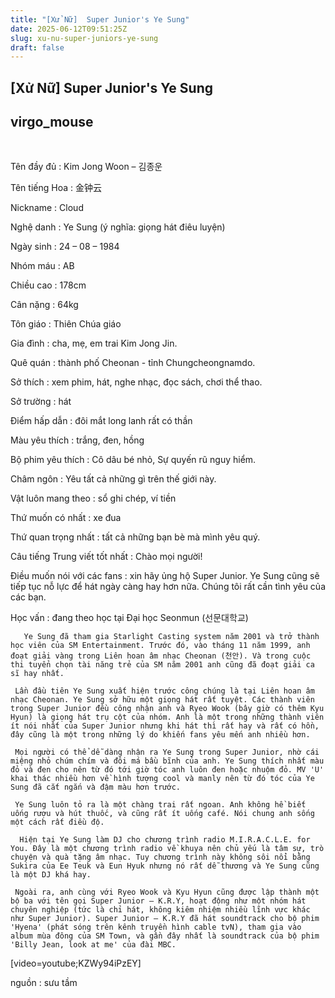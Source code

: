 ```yaml
---
title: "[Xử Nữ]  Super Junior's Ye Sung"
date: 2025-06-12T09:51:25Z
slug: xu-nu-super-juniors-ye-sung
draft: false
---
```


## [Xử Nữ]  Super Junior's Ye Sung

## virgo_mouse

​ 




Tên đầy đủ     : Kim Jong Woon – 김종운

Tên tiếng Hoa  : 金钟云



Nickname       : Cloud

Nghệ danh      : Ye Sung (ý nghĩa: giọng hát điêu luyện)

Ngày sinh      : 24 – 08 – 1984

Nhóm máu       : AB

Chiều cao      : 178cm

Cân nặng       : 64kg

Tôn giáo       : Thiên Chúa giáo

Gia đình       : cha, mẹ, em trai Kim Jong Jin.

Quê quán       : thành phố Cheonan - tỉnh Chungcheongnamdo.

Sở thích       : xem phim, hát, nghe nhạc, đọc sách, chơi thể thao.

Sở trường      : hát

Điểm hấp dẫn   : đôi mắt long lanh rất có thần

Màu yêu thích  : trắng, đen, hồng

Bộ phim yêu thích : Cô dâu bé nhỏ, Sự quyến rũ nguy hiểm.

Châm ngôn  : Yêu tất cả những gì trên thế giới này.

Vật luôn mang theo   : sổ ghi chép, ví tiền

Thứ muốn có nhất     : xe đua

Thứ quan trọng nhất  : tất cả những bạn bè mà mình yêu quý.

Câu tiếng Trung viết tốt nhất  : Chào mọi người!

Điều muốn nói với các fans     : xin hãy ủng hộ Super Junior. Ye Sung cũng sẽ tiếp tục nỗ lực để hát ngày càng hay hơn nữa. Chúng tôi rất cần tình yêu của các bạn.

Học vấn   : đang theo học tại Đại học Seonmun (선문대학교)


       Ye Sung đã tham gia Starlight Casting system năm 2001 và trở thành học viên của SM Entertainment. Trước đó, vào tháng 11 năm 1999, anh đoạt giải vàng trong Liên hoan âm nhạc Cheonan (천안). Và trong cuộc thi tuyển chọn tài năng trẻ của SM năm 2001 anh cũng đã đoạt giải ca sĩ hay nhất.

     Lần đầu tiên Ye Sung xuất hiện trước công chúng là tại Liên hoan âm nhạc Cheonan. Ye Sung sở hữu một giọng hát rất tuyệt. Các thành viên trong Super Junior đều công nhận anh và Ryeo Wook (bây giờ có thêm Kyu Hyun) là giọng hát trụ cột của nhóm. Anh là một trong những thành viên ít nói nhất của Super Junior nhưng khi hát thì rất hay và rất có hồn, đây cũng là một trong những lý do khiến fans yêu mến anh nhiều hơn.

     Mọi người có thể dễ dàng nhận ra Ye Sung trong Super Junior, nhờ cái miệng nhỏ chúm chím và đôi má bầu bĩnh của anh. Ye Sung thích nhất màu đỏ và đen cho nên từ đó tới giờ tóc anh luôn đen hoặc nhuộm đỏ. MV 'U' khai thác nhiều hơn về hình tượng cool và manly nên từ đó tóc của Ye Sung đã cắt ngắn và đậm màu hơn trước.

     Ye Sung luôn tỏ ra là một chàng trai rất ngoan. Anh không hề biết uống rượu và hút thuốc, và cũng rất ít uống café. Nói chung anh sống một cách rất điều độ.

      Hiện tại Ye Sung làm DJ cho chương trình radio M.I.R.A.C.L.E. for You. Đây là một chương trình radio về khuya nên chủ yếu là tâm sự, trò chuyện và quà tặng âm nhạc. Tuy chương trình này không sôi nổi bằng Sukira của Ee Teuk và Eun Hyuk nhưng nó rất dễ thương và Ye Sung cũng là một DJ khá hay.

     Ngoài ra, anh cùng với Ryeo Wook và Kyu Hyun cũng được lập thành một bộ ba với tên gọi Super Junior – K.R.Y, hoạt động như một nhóm hát chuyên nghiệp (tức là chỉ hát, không kiêm nhiệm nhiều lĩnh vực khác như Super Junior). Super Junior – K.R.Y đã hát soundtrack cho bộ phim 'Hyena' (phát sóng trên kênh truyền hình cable tvN), tham gia vào album mùa đông của SM Town, và gần đây nhất là soundtrack của bộ phim 'Billy Jean, look at me' của đài MBC.



[video=youtube;KZWy94iPzEY]​



nguồn : sưu tầm ​